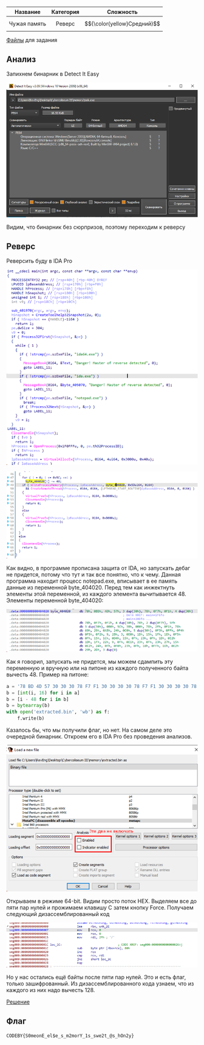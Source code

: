 |   Название   | Категория |          Сложность          |
| :----------: | :-------: | :-------------------------: |
| Чужая память |  Реверс   | $${\color{yellow}Средний}$$ |

[Файлы](give) для задания

## Анализ

Запихнем бинарник в Detect It Easy

![](images/binary_analyze.png)

Видим, что бинарник без сюрпризов, поэтому переходим к реверсу

## Реверс

Реверсить буду в IDA Pro

![](images/decompiled_binary_part_1.png)

![](images/decompiled_binary_part_2.png)

Как видно, в программе прописана защита от IDA, но запускать дебаг не придется, потому что тут и так все понятно, что к чему.
Данная программа находит процесс notepad.exe, вписывает в ее память данные из переменной byte_404020. Перед тем как инжектнуть элементы этой переменной, из каждого элемента вычитывается 48.
Элементы переменной byte_404020:

![](images/bytes_array.png)

Как я говорил, запускать не придется, мы можем сдампить эту переменную и вручную или на питоне из каждого полученного байта вычесть 48.
Пример на питоне:

```python
a = '78 BD 4D 57 30 30 30 78 F7 F1 30 30 30 30 78 F7 F1 30 30 30 30 78 F7 F7 5F 30 30 30 B0 5C 3B B0 78 2F F1 78 69 29 A5 24 C0 30 30 30 30 30 F3 FF F4 F5 F2 09 2B 03 E0 1D 15 1F 1E F5 0F 15 1C D4 15 0F 23 0F 1D E2 1D 1F 22 09 0F E1 23 0F 23 27 15 E2 24 0F F0 23 0F 18 FF 1E E2 29 2D'.split()
b = [int(i, 16) for i in a]
b = [i - 48 for i in b]
b = bytearray(b)
with open('extracted.bin', 'wb') as f:
	f.write(b)

```

Казалось бы, что мы получили флаг, но нет. На самом деле это очередной бинарник. Откроем его в IDA Pro без проведения анализов.

![](images/IDA_configure.png)

Открываем в режиме 64-bit. Видим просто поток HEX. Выделяем все до пяти пар нулей и прожимаем клавишу C затем кнопку Force. Получаем следующий дизассемблированный код

![](images/disassembled_second_binary.png)

Но у нас остались ещё байты после пяти пар нулей. Это и есть флаг, только зашифрованный. Из дизассемблированного кода узнаем, что из каждого из них надо вычесть 128.

[Решение](solve.py)

## Флаг

```
CODEBY{S0meonE_el$e_s_m2morY_1s_swe2t_@s_hOn2y}
```
